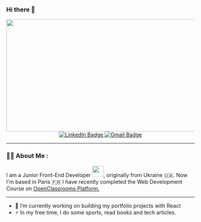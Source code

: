 ### Hi there 👋


<!-- <div id="header" align="center">
  <img src="https://media.giphy.com/media/jz7nZTW5oEBZAAZ4ge/giphy.gif" width="300"/>
</div>-->

<div id="header" align="center">
  <img src="https://media.giphy.com/media/L1R1tvI9svkIWwpVYr/giphy.gif" width="600" height="300"/>
</div>
<div id="badges" align="center">
  <a href="https://www.linkedin.com/in/tetiana-his/" target="_blank">
      <img src="https://img.shields.io/badge/LinkedIn-blue?style=for-the-badge&logo=linkedin&logoColor=white" alt="LinkedIn Badge"/>
  </a>
  <a href="mailto:tania08082000@gmail.com">
      <img src="https://img.shields.io/badge/Gmail-D14836?style=for-the-badge&logo=gmail&logoColor=white" alt="Gmail Badge"/>
  </a>
</div>


---

### :woman_technologist: About Me :
I am a Junior Front-End Developer <img src="https://media.giphy.com/media/WUlplcMpOCEmTGBtBW/giphy.gif" width="30">, originally from Ukraine :ukraine:. Now I'm based in Paris :fr:
I have recently completed the Web Development Course on <a href="https://openclassrooms.com/fr/paths/556-developpeur-web">OpenClassrooms Platform.</a>

---

- 🔭 I’m currently working on building my portfolio projects with React
- :zap: In my free time, I do some sports, read books and tech articles.











<!--
**tania0808/tania0808** is a ✨ _special_ ✨ repository because its `README.md` (this file) appears on your GitHub profile.
<div id="header" align="center">
  <img src="https://media.giphy.com/media/L1R1tvI9svkIWwpVYr/giphy.gif" width="100"/>
</div>
Here are some ideas to get you started:
- 🔭 I’m currently working on ...
- 🌱 I’m currently learning ...
- 👯 I’m looking to collaborate on ...
- 🤔 I’m looking for help with ...
- 💬 Ask me about ...
- 📫 How to reach me: ...
- 😄 Pronouns: ...
- ⚡ Fun fact: ...
-->
